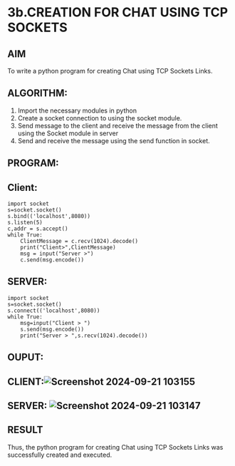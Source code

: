 # 3b.CREATION FOR CHAT USING TCP SOCKETS
## AIM
To write a python program for creating Chat using TCP Sockets Links.
## ALGORITHM:
1. Import the necessary modules in python
2. Create a socket connection to using the socket module.
3. Send message to the client and receive the message from the client using the Socket module in
 server
4. Send and receive the message using the send function in socket.
## PROGRAM:
## Client:
```
import socket
s=socket.socket()
s.bind(('localhost',8080))
s.listen(5)
c,addr = s.accept()
while True:
    ClientMessage = c.recv(1024).decode()
    print("Client>",ClientMessage)
    msg = input("Server >")
    c.send(msg.encode())
```
## SERVER:
```
import socket
s=socket.socket()
s.connect(('localhost',8080))
while True:
    msg=input("Client > ")
    s.send(msg.encode())
    print("Server > ",s.recv(1024).decode())
```
## OUPUT:
## CLIENT:![Screenshot 2024-09-21 103155](https://github.com/user-attachments/assets/573adde9-a437-4706-b20e-9af3568891b1)

## SERVER: ![Screenshot 2024-09-21 103147](https://github.com/user-attachments/assets/3cfd812b-1851-4c32-98e8-bd74316a3d5a)

## RESULT
Thus, the python program for creating Chat using TCP Sockets Links was successfully 
created and executed.
